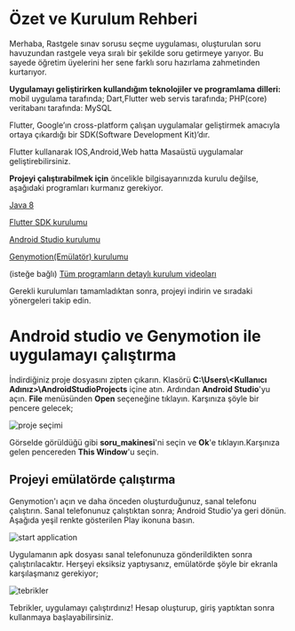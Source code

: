 # Özet ve Kurulum Rehberi

Merhaba, Rastgele sınav sorusu seçme uygulaması, oluşturulan soru havuzundan rastgele veya sıralı bir şekilde soru getirmeye yarıyor. Bu sayede öğretim üyelerini her sene farklı soru hazırlama zahmetinden kurtarıyor. 

**Uygulamayı geliştirirken kullandığım teknolojiler ve programlama dilleri:**
mobil uygulama tarafında; Dart,Flutter
web servis tarafında; PHP(core)
veritabanı tarafında: MySQL

Flutter, Google’ın cross-platform çalışan uygulamalar geliştirmek amacıyla ortaya çıkardığı bir SDK(Software Development Kit)’dır.

Flutter kullanarak IOS,Android,Web hatta Masaüstü uygulamalar geliştirebilirsiniz.

**Projeyi çalıştırabilmek için** öncelikle bilgisayarınızda kurulu değilse, aşağıdaki programları kurmanız gerekiyor.


[Java 8](https://www.oracle.com/tr/java/technologies/javase/javase-jdk8-downloads.html)

[Flutter SDK kurulumu](https://flutter.dev/docs/get-started/install)

[Android Studio kurulumu](https://flutter.dev/docs/get-started/editor)

[Genymotion(Emülatör) kurulumu](https://www.youtube.com/watch?v=ci8gCf5rd1Q)

(isteğe bağlı) [Tüm programların detaylı kurulum videoları](https://www.youtube.com/watch?v=nJ8PBr1hyQ8&list=PLSg_-k7KzeO_cbv7LhF5zLNY-_JhT_ZX4)


Gerekli kurulumları tamamladıktan sonra, projeyi indirin ve sıradaki yönergeleri takip edin.

# Android studio ve Genymotion ile uygulamayı çalıştırma

İndirdiğiniz proje dosyasını zipten çıkarın. Klasörü **C:\Users\\<Kullanıcı Adınız>\AndroidStudioProjects** içine atın. Ardından **Android Studio**'yu açın.
**File** menüsünden **Open** seçeneğine tıklayın. Karşınıza şöyle bir pencere gelecek;

![proje seçimi](https://linkpicture.com/q/Ekran-Al%C4%B1nt%C4%B1s%C4%B1_35.jpg)

Görselde görüldüğü gibi **soru_makinesi**'ni seçin ve **Ok**'e tıklayın.Karşınıza gelen pencereden **This Window**'u seçin.


## Projeyi emülatörde çalıştırma

Genymotion'ı açın ve daha önceden oluşturduğunuz, sanal telefonu çalıştırın. Sanal telefonunuz çalıştıktan sonra; Android Studio'ya geri dönün.
Aşağıda yeşil renkte gösterilen Play ikonuna basın. 

![start application](https://www.linkpicture.com/q/Ekran-Al%C4%B1nt%C4%B1s%C4%B1_36.jpg)

Uygulamanın apk dosyası sanal telefonunuza gönderildikten sonra çalıştırılacaktır. Herşeyi eksiksiz yaptıysanız, emülatörde şöyle bir ekranla karşılaşmanız gerekiyor;

![tebrikler](https://www.linkpicture.com/q/Ekran-Al%C4%B1nt%C4%B1s%C4%B1_37.jpg)

Tebrikler, uygulamayı çalıştırdınız! Hesap oluşturup, giriş yaptıktan sonra kullanmaya başlayabilirsiniz.
